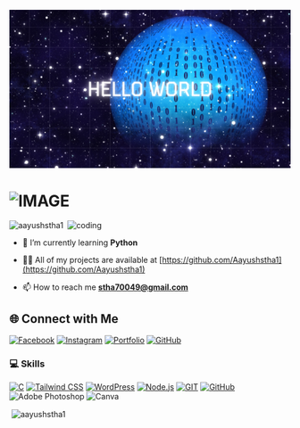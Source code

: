 ![logo](https://github.com/Aayushstha1/Aayushstha1/blob/main/hello.png)
<h1>
  <picture>
    <source media="(prefers-color-scheme: dark)" srcset="https://readme-typing-svg.demolab.com/?font=Fira+Code&weight=600&size=30&duration=4500&pause=1000&color=FFFFFF&background=301B5D00&vCenter=true&width=435&lines=I'm+Aayush+stha!">
    <source media="(prefers-color-scheme: light)" srcset="https://readme-typing-svg.demolab.com?font=Fira+Code&weight=600&size=30&duration=4500&pause=1000&color=000000&background=301B5D00&vCenter=true&width=435&lines=I'm+Aayush+stha!">
    <img alt="IMAGE" src="http://LIGHT_IMAGE_URL.png">
  </picture>
</h1>

<img align="right" alt="coding" width="400" src="https://i.imgur.com/Yr32yur.gif">


<p align="left"> <img src="https://komarev.com/ghpvc/?username=aayushstha1&label=Profile%20views&color=0e75b6&style=flat" alt="aayushstha1" /> </p>

- 🌱 I’m currently learning **Python**

- 👨‍💻 All of my projects are available at [https://github.com/Aayushstha1](https://github.com/Aayushstha1)

- 📫 How to reach me **stha70049@gmail.com**



## 🌐 Connect with Me

[![Facebook](https://img.shields.io/badge/Facebook-1877F2?style=for-the-badge&logo=facebook&logoColor=white)](https://fb.com/profile.php?id=100090220013311)
[![Instagram](https://img.shields.io/badge/Instagram-E4405F?style=for-the-badge&logo=instagram&logoColor=white)](https://www.instagram.com/gorkhasgaming)
[![Portfolio](https://img.shields.io/badge/Portfolio-4285F4?style=for-the-badge&logoColor=white)](https://aayushstha1.com.np/)
[![GitHub](https://img.shields.io/badge/GitHub-100000?style=for-the-badge&logo=github&logoColor=white)](https://github.com/Aayushstha1)



### 💻 Skills

[![C](https://img.shields.io/badge/C-A8B9CC?style=for-the-badge&logo=c&logoColor=black)](https://en.cppreference.com/w/c/language)
[![Tailwind CSS](https://img.shields.io/badge/Tailwind_CSS-38B2AC?style=for-the-badge&logo=tailwind-css&logoColor=white)](https://tailwindcss.com/)
[![WordPress](https://img.shields.io/badge/WordPress-21759B?style=for-the-badge&logo=wordpress&logoColor=white)](https://wordpress.org/)
[![Node.js](https://img.shields.io/badge/Node.js-339933?style=for-the-badge&logo=node.js&logoColor=white)](https://nodejs.org/)
[![GIT](https://img.shields.io/badge/GIT-F05032?style=for-the-badge&logo=git&logoColor=white)](https://git-scm.com/)
[![GitHub](https://img.shields.io/badge/GitHub-181717?style=for-the-badge&logo=github&logoColor=white)](https://github.com/)
![Adobe Photoshop](https://img.shields.io/badge/adobe%20photoshop-%2331A8FF.svg?style=for-the-badge&logo=adobe%20photoshop&logoColor=white)
![Canva](https://img.shields.io/badge/Canva-%2300C4CC.svg?style=for-the-badge&logo=Canva&logoColor=white)






<p>&nbsp;<img align="center" src="https://github-readme-stats.vercel.app/api?username=aayushstha1&show_icons=true&locale=en" alt="aayushstha1" /></p>
